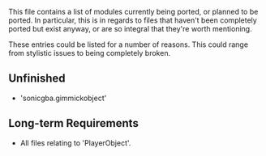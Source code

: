 This file contains a list of modules currently being ported, or planned to be ported.
In particular, this is in regards to files that haven't been completely
ported but exist anyway, or are so integral that they're worth mentioning.

These entries could be listed for a number of reasons. This could range from
stylistic issues to being completely broken.

## Unfinished
* 'sonicgba.gimmickobject'

## Long-term Requirements
* All files relating to 'PlayerObject'.